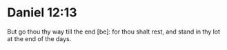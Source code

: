 # Daniel 12:13

But go thou thy way till the end [be]: for thou shalt rest, and stand in thy lot at the end of the days.